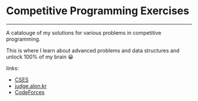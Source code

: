 # Competitive Programming Exercises
___

A catalouge of my solutions for various problems in competitive programming.

This is where I learn about advanced problems and data structures and unlock 100% of my brain 😀

_links:_

* [CSES](https://github.com/LeonGurin/Competitive-Programming-Practice/tree/main/CSES)
* [judge.alon.kr](https://github.com/LeonGurin/Competitive-Programming-Practice/tree/main/judge.alon.kr)
* [CodeForces](https://github.com/LeonGurin/Competitive-Programming-Practice/tree/main/CodeForces)
